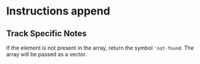 # Instructions append


## Track Specific Notes

If the element is not present in the array, return the symbol `'not-found`.
The array will be passed as a vector.

